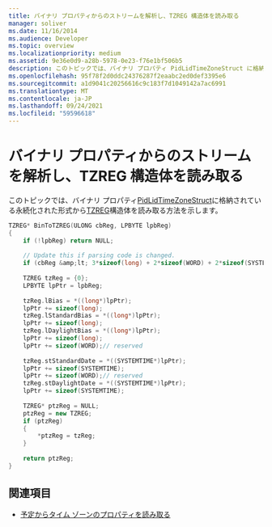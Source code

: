 ```yaml
---
title: バイナリ プロパティからのストリームを解析し、TZREG 構造体を読み取る
manager: soliver
ms.date: 11/16/2014
ms.audience: Developer
ms.topic: overview
ms.localizationpriority: medium
ms.assetid: 9e36e0d9-a28b-5978-0e23-f76e1bf506b5
description: このトピックでは、バイナリ プロパティ PidLidTimeZoneStruct に格納されている永続化された形式から TZREG 構造体を読み取る方法を示します。
ms.openlocfilehash: 95f78f2d0ddc24376287f2eaabc2ed0def3395e6
ms.sourcegitcommit: a1d9041c20256616c9c183f7d1049142a7ac6991
ms.translationtype: MT
ms.contentlocale: ja-JP
ms.lasthandoff: 09/24/2021
ms.locfileid: "59596618"
---
```

# <a name="parse-a-stream-from-a-binary-property-to-read-the-tzreg-structure"></a>バイナリ プロパティからのストリームを解析し、TZREG 構造体を読み取る

このトピックでは、バイナリ プロパティ[PidLidTimeZoneStruct](https://msdn.microsoft.com/library/2acf0036-2f3e-4f90-8614-7aa667860f74%28Office.15%29.aspx)に格納されている永続化された形式から[TZREG](tzreg.md)構造体を読み取る方法を示します。
  
```cpp
TZREG* BinToTZREG(ULONG cbReg, LPBYTE lpbReg)  
{ 
    if (!lpbReg) return NULL;  
 
    // Update this if parsing code is changed. 
    if (cbReg &amp;lt; 3*sizeof(long) + 2*sizeof(WORD) + 2*sizeof(SYSTEMTIME)) return NULL; 
 
    TZREG tzReg = {0}; 
    LPBYTE lpPtr = lpbReg; 
 
    tzReg.lBias = *((long*)lpPtr); 
    lpPtr += sizeof(long); 
    tzReg.lStandardBias = *((long*)lpPtr); 
    lpPtr += sizeof(long); 
    tzReg.lDaylightBias = *((long*)lpPtr); 
    lpPtr += sizeof(long); 
    lpPtr += sizeof(WORD);// reserved 
 
    tzReg.stStandardDate = *((SYSTEMTIME*)lpPtr); 
    lpPtr += sizeof(SYSTEMTIME); 
    lpPtr += sizeof(WORD);// reserved 
    tzReg.stDaylightDate = *((SYSTEMTIME*)lpPtr); 
    lpPtr += sizeof(SYSTEMTIME); 
 
    TZREG* ptzReg = NULL; 
    ptzReg = new TZREG; 
    if (ptzReg) 
    { 
        *ptzReg = tzReg; 
    } 
 
    return ptzReg; 
} 

```

## <a name="see-also"></a>関連項目

- [予定からタイム ゾーンのプロパティを読み取る](how-to-read-time-zone-properties-from-an-appointment.md)

